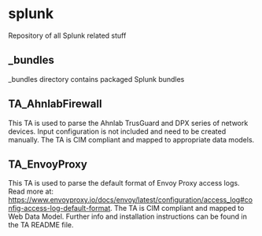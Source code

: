# splunk
Repository of all Splunk related stuff

## _bundles
_bundles directory contains packaged Splunk bundles

## TA_AhnlabFirewall
This TA is used to parse the Ahnlab TrusGuard and DPX series of network devices. Input configuration is not included and need to be created manually. The TA is CIM compliant and mapped to appropriate data models.

## TA_EnvoyProxy
This TA is used to parse the default format of Envoy Proxy access logs. Read more at: https://www.envoyproxy.io/docs/envoy/latest/configuration/access_log#config-access-log-default-format. The TA is CIM compliant and mapped to Web Data Model. Further info and installation instructions can be found in the TA README file.
